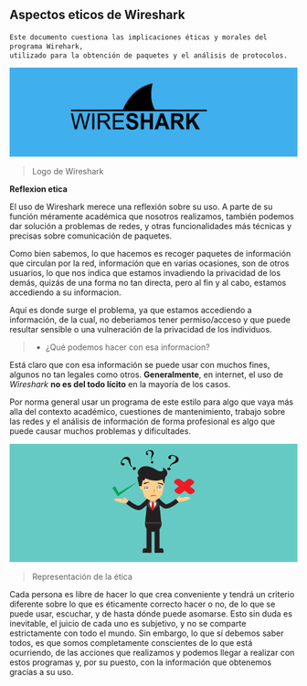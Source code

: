 ## Aspectos eticos de Wireshark
    Este documento cuestiona las implicaciones éticas y morales del programa Wirehark, 
    utilizado para la obtención de paquetes y el análisis de protocolos.

![Wireshark](images/wireshark.png "Wireshark")
>Logo de Wireshark

**Reflexion etica**

El uso de Wireshark merece una reflexión sobre su uso. A parte de su función méramente 
académica que nosotros realizamos, también podemos dar solución a problemas de redes, y otras 
funcionalidades más técnicas y precisas sobre comunicación de paquetes.

Como bien sabemos, lo que hacemos es recoger paquetes de información que circulan por la red, 
información que en varias ocasiones, son de otros usuarios, lo que nos indica que estamos 
invadiendo la privacidad de los demás, quizás de una forma no tan directa, pero al fin y al 
cabo, estamos accediendo a su informacion.

Aquí es donde surge el problema, ya que estamos accediendo a información, de la cual, no 
deberiamos tener permiso/acceso y que puede resultar sensible o una vulneración de la 
privacidad de los individuos.

> * ¿Qué podemos hacer con esa informacion?

Está claro que con esa información se puede usar con muchos fines, algunos no tan legales 
como otros. **Generalmente**, en internet, el uso de *Wireshark* **no es del todo lícito** en 
la mayoría de los casos.

Por norma general usar un programa de este estilo para algo que vaya más alla del contexto 
académico, cuestiones de mantenimiento, trabajo sobre las redes y el análisis de información 
de forma profesional es algo que puede causar muchos problemas y dificultades.

![Etica](images/etica.png "Representacion de la etica")
>Representación de la ética

Cada persona es libre de hacer lo que crea conveniente y tendrá un criterio diferente sobre 
lo que es éticamente correcto hacer o no, de lo que se puede usar, escuchar, y de hasta dónde 
puede asomarse. Esto sin duda es inevitable, el juicio de cada uno es subjetivo, y no se 
comparte estrictamente con todo el mundo. Sin embargo, lo que sí debemos saber todos, es que 
somos completamente conscientes de lo que está ocurriendo, de las acciones que realizamos y
podemos llegar a realizar con estos programas y, por su puesto, con la información que 
obtenemos gracias a su uso.